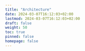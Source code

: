 ```yaml
---
title: "Architecture"
date: 2024-03-07T16:12:03+02:00
lastmod: 2024-03-07T16:12:03+02:00
draft: false
weight: 50
toc: true
pinned: false
homepage: false
---
```


